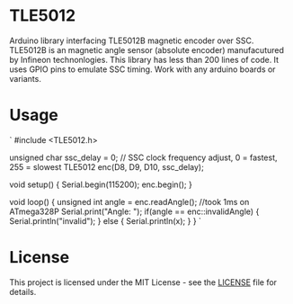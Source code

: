 # TLE5012

Arduino library interfacing TLE5012B magnetic encoder over SSC.
TLE5012B is an magnetic angle sensor (absolute encoder) manufacutured by Infineon technonlogies.
This library has less than 200 lines of code. It uses GPIO pins to emulate SSC timing. Work with any arduino boards or variants. 

# Usage

`
#include <TLE5012.h>

unsigned char ssc_delay = 0; // SSC clock frequency adjust, 0 = fastest, 255 = slowest
TLE5012 enc(D8, D9, D10, ssc_delay);

void setup() {
    Serial.begin(115200);
    enc.begin();
}

void loop() {
    unsigned int angle = enc.readAngle();       //took 1ms on ATmega328P
    Serial.print("Angle: ");
    if(angle == enc::invalidAngle) {
        Serial.println("invalid");
    } else {
        Serial.println(x);
    }
}
`

# License

This project is licensed under the MIT License - see the [LICENSE](LICENSE) file for details.

